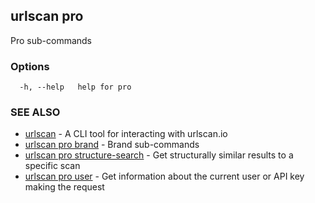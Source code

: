 ## urlscan pro

Pro sub-commands

### Options

```
  -h, --help   help for pro
```

### SEE ALSO

- [urlscan](urlscan.md) - A CLI tool for interacting with urlscan.io
- [urlscan pro brand](urlscan_pro_brand.md) - Brand sub-commands
- [urlscan pro structure-search](urlscan_pro_structure-search.md) - Get structurally similar results to a specific scan
- [urlscan pro user](urlscan_pro_user.md) - Get information about the current user or API key making the request
